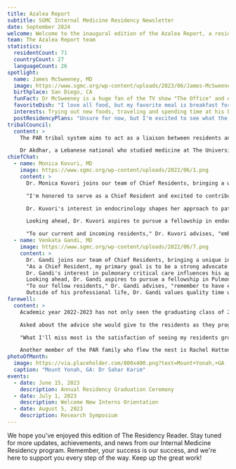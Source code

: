 ```yaml
---
title: Azalea Report
subtitle: SGMC Internal Medicine Residency Newsletter
date: September 2024
welcome: Welcome to the inaugural edition of the Azalea Report, a resident-led e-newsletter for our Internal Medicine Residency program at South Georgia Medical Center in Valdosta, Georgia. We chose the name "Azalea Report" to honor Valdosta's nickname as the "Azalea City," reflecting our aim to flourish and showcase the best of our program, much like the vibrant azaleas that bloom across our city each spring. In this first edition, we're excited to introduce our editorial team, spotlight outstanding residents, share program achievements, and hear from our newly appointed Chief Residents about their plans for the coming year. We'll also feature a section on community engagement, highlighting how our residents contribute to Valdosta and surrounding areas. Whether you're a current resident, faculty member, prospective applicant, or simply interested in our program, we invite you to explore the Azalea Report and join us on this exciting journey of growth and excellence in medical education.
team: The Azalea Report team
statistics:
  residentCount: 71
  countryCount: 27
  languageCount: 26
spotlight:
  name: James McSweeney, MD
  image: https://www.sgmc.org/wp-content/uploads/2023/06/James-McSweeney.png
  birthplace: San Diego, CA
  funFact: Dr McSweeney is a huge fan of the TV show "The Office" and even has a tattoo of the show's logo on his arm.
  favoriteDish: "I love all food, but my favorite meal is breakfast for any time of the day."
  interests: Trying out new foods, traveling and spending time at his beach house in Florida.
  postResidencyPlans: "Unsure for now, but I'm excited to see what the future holds!"
tribalCouncil:
  content: >
    The PAR tribal system aims to act as a liaison between residents and GME focusing on resident wellness, building camaraderie and improving the resident experience. The PAR resident body recently voted for Dr Ghida Akdhar as the new Vice President, with Dr Danhely Cruz continuing on as our president. We thank Dr Sheri Walls for all her hardwork and dedication in advocating for the resident body and improving the resident experience. 

    Dr Akdhar, a Lebanese national who studied medicine at The Universite Saint Joseph in Lebanon, is excited for her new role and is committed to the continued improvement of resident well-being. "I was always drawn to extracurricular activities where I can voice my opinion, advocate for change and develop my leadership skills. I don't believe that we have to be in any titled position to have a leading role in change, but I did want to be held accountable for my work, and that's why I decided to run for a leadership position in the Tribal Council. I really believe we can shape residency into what it's supposed to be, an enjoyable training experience that does not come at the cost of our well-being."
chiefChat:
  - name: Monica Kovuri, MD
    image: https://www.sgmc.org/wp-content/uploads/2022/06/1.png
    content: >
      Dr. Monica Kuvori joins our team of Chief Residents, bringing a wealth of diverse experience and a passion for endocrinology. A graduate of Sri Devaraj Urs Medical College, Dr. Kuvori has demonstrated exceptional clinical skills and leadership throughout her residency.

      "I'm honored to serve as a Chief Resident and excited to contribute to our program's growth," says Dr. Kuvori. "My goal is to foster an environment of continuous learning and support for our residents, particularly in research and specialized areas like endocrinology."

      Dr. Kuvori's interest in endocrinology shapes her approach to patient care and resident education. She plans to organize focused workshops and case discussions in this field, benefiting residents interested in metabolic disorders and hormone-related conditions.

      Looking ahead, Dr. Kuvori aspires to pursue a fellowship in endocrinology, where she hopes to further specialize and contribute to advancements in the field. Her dedication to this subspecialty will undoubtedly enrich our program's curriculum and inspire residents with similar interests.

      "To our current and incoming residents," Dr. Kuvori advises, "embrace every learning opportunity, stay curious, and don't hesitate to explore your specific areas of interest within internal medicine. The depth and breadth of our field offer endless possibilities for growth and specialization."
  - name: Venkata Gandi, MD
    image: https://www.sgmc.org/wp-content/uploads/2022/06/7.png
    content: >
      Dr. Gandi joins our team of Chief Residents, bringing a unique international perspective and a keen interest in pulmonary critical care. A graduate of St. Matthew's University School of Medicine in Grand Cayman, Dr. Gandi has consistently demonstrated exceptional clinical acumen and leadership throughout his residency.
      "As a Chief Resident, my primary goal is to be a strong advocate for our residents at both the GME and attending physician levels," says Dr. Gandi. "I understand the challenges of residency and believe that robust support from leadership can significantly enhance the learning experience."
      Dr. Gandi's interest in pulmonary critical care influences his approach to patient management and resident education. He plans to organize specialized workshops and case discussions in this field, benefiting residents interested in pulmonary disorders and critical care medicine.
      Looking ahead, Dr. Gandi aspires to pursue a fellowship in Pulmonary Critical Care, where he hopes to further specialize and contribute to advancements in the field. His dedication to this subspecialty will undoubtedly enrich our program's curriculum and inspire residents with similar interests.
      "To our fellow residents," Dr. Gandi advises, "remember to have each other's backs. Our diverse backgrounds are our strength – let's learn from one another and grow together. When things get challenging, there's nothing more valuable than the support of your colleagues."
      Outside of his professional life, Dr. Gandi values quality time with his wife and enjoys traveling, maintaining a balance that enhances both his personal growth and medical career.
farewell:
  content: >
    Academic year 2022-2023 has not only seen the graduating class of 2022 leave us to start their new professional lives as attendings but we have also lost faculty and administrative staff. Esteemed Associate Program Director, Dr Nedsley Vila left PAR GME after 6 years of service. Dr Vila sat down with The Residency Reader and shared some important lessons learned during her time with PAR. "I learned the value of building close relationships and that the key to building trust and respect was through empathy, active listening, and providing the support and guidance you needed to succeed."

    Asked about the advice she would give to the residents as they progress through the program, she said this: "My advice is to never forget to put everything in perspective! You are all so incredible and have worked so hard to be where you are. There is a reason for every stage of life and while I know residency is hard, I hope you can focus on all of the positives and make the most of the friendships because it will pass before you know it."

    "What I'll miss most is the satisfaction of seeing my residents grow and develop into skilled, compassionate doctors who I am proud to call my family." We asked Dr Vila what advice she would give to the current residents to ensure their success in the field of medicine: "Approach your work with empathy, kindness, and a willingness to learn and grow. Treat your patients and colleagues as if they were your own family. By modeling empathy, active listening, and a commitment to ongoing learning and growth, I hope to have inspired my residents to become skilled and compassionate doctors who will in turn leave their own positive impact on the lives of their patients and colleagues." 

    Another member of the PAR family who flew the nest is Rachel Hatton, a GME Administrator who has moved on to clinical management consulting/recruitment. "I will miss being able to watch the growth that every resident makes from the time they arrive until graduation. It's so special to see the confidence and accomplishments that you achieve in just 3 short years."
photoOfMonth:
  image: https://via.placeholder.com/800x400.png?text=Mount+Yonah,+GA
  caption: "Mount Yonah, GA: Dr Sahar Karim"
events:
  - date: June 15, 2023
    description: Annual Residency Graduation Ceremony
  - date: July 1, 2023
    description: Welcome New Interns Orientation
  - date: August 5, 2023
    description: Research Symposium
---
```


We hope you've enjoyed this edition of The Residency Reader. Stay tuned for more updates, achievements, and news from our Internal Medicine Residency program. Remember, your success is our success, and we're here to support you every step of the way. Keep up the great work!
